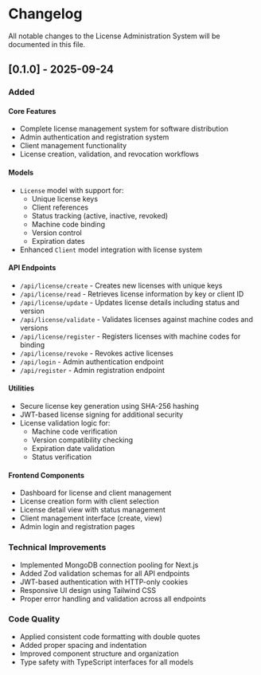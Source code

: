 # Changelog

All notable changes to the License Administration System will be documented in this file.

## [0.1.0] - 2025-09-24

### Added

#### Core Features

- Complete license management system for software distribution
- Admin authentication and registration system
- Client management functionality
- License creation, validation, and revocation workflows

#### Models

- `License` model with support for:
  - Unique license keys
  - Client references
  - Status tracking (active, inactive, revoked)
  - Machine code binding
  - Version control
  - Expiration dates
- Enhanced `Client` model integration with license system

#### API Endpoints

- `/api/license/create` - Creates new licenses with unique keys
- `/api/license/read` - Retrieves license information by key or client ID
- `/api/license/update` - Updates license details including status and version
- `/api/license/validate` - Validates licenses against machine codes and versions
- `/api/license/register` - Registers licenses with machine codes for binding
- `/api/license/revoke` - Revokes active licenses
- `/api/login` - Admin authentication endpoint
- `/api/register` - Admin registration endpoint

#### Utilities

- Secure license key generation using SHA-256 hashing
- JWT-based license signing for additional security
- License validation logic for:
  - Machine code verification
  - Version compatibility checking
  - Expiration date validation
  - Status verification

#### Frontend Components

- Dashboard for license and client management
- License creation form with client selection
- License detail view with status management
- Client management interface (create, view)
- Admin login and registration pages

### Technical Improvements

- Implemented MongoDB connection pooling for Next.js
- Added Zod validation schemas for all API endpoints
- JWT-based authentication with HTTP-only cookies
- Responsive UI design using Tailwind CSS
- Proper error handling and validation across all endpoints

### Code Quality

- Applied consistent code formatting with double quotes
- Added proper spacing and indentation
- Improved component structure and organization
- Type safety with TypeScript interfaces for all models
